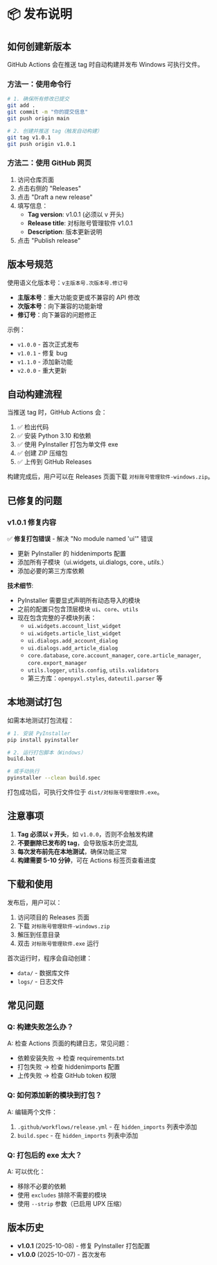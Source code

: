 # 📦 发布说明

## 如何创建新版本

GitHub Actions 会在推送 tag 时自动构建并发布 Windows 可执行文件。

### 方法一：使用命令行

```bash
# 1. 确保所有修改已提交
git add .
git commit -m "你的提交信息"
git push origin main

# 2. 创建并推送 tag（触发自动构建）
git tag v1.0.1
git push origin v1.0.1
```

### 方法二：使用 GitHub 网页

1. 访问仓库页面
2. 点击右侧的 "Releases"
3. 点击 "Draft a new release"
4. 填写信息：
   - **Tag version**: v1.0.1 (必须以 v 开头)
   - **Release title**: 对标账号管理软件 v1.0.1
   - **Description**: 版本更新说明
5. 点击 "Publish release"

## 版本号规范

使用语义化版本号：`v主版本号.次版本号.修订号`

- **主版本号**：重大功能变更或不兼容的 API 修改
- **次版本号**：向下兼容的功能新增
- **修订号**：向下兼容的问题修正

示例：
- `v1.0.0` - 首次正式发布
- `v1.0.1` - 修复 bug
- `v1.1.0` - 添加新功能
- `v2.0.0` - 重大更新

## 自动构建流程

当推送 tag 时，GitHub Actions 会：

1. ✅ 检出代码
2. ✅ 安装 Python 3.10 和依赖
3. ✅ 使用 PyInstaller 打包为单文件 exe
4. ✅ 创建 ZIP 压缩包
5. ✅ 上传到 GitHub Releases

构建完成后，用户可以在 Releases 页面下载 `对标账号管理软件-windows.zip`。

## 已修复的问题

### v1.0.1 修复内容

✅ **修复打包错误** - 解决 "No module named 'ui'" 错误
- 更新 PyInstaller 的 hiddenimports 配置
- 添加所有子模块（ui.widgets, ui.dialogs, core.*, utils.*）
- 添加必要的第三方库依赖

**技术细节**:
- PyInstaller 需要显式声明所有动态导入的模块
- 之前的配置只包含顶层模块 `ui`、`core`、`utils`
- 现在包含完整的子模块列表：
  - `ui.widgets.account_list_widget`
  - `ui.widgets.article_list_widget`
  - `ui.dialogs.add_account_dialog`
  - `ui.dialogs.add_article_dialog`
  - `core.database`, `core.account_manager`, `core.article_manager`, `core.export_manager`
  - `utils.logger`, `utils.config`, `utils.validators`
  - 第三方库：`openpyxl.styles`, `dateutil.parser` 等

## 本地测试打包

如需本地测试打包流程：

```bash
# 1. 安装 PyInstaller
pip install pyinstaller

# 2. 运行打包脚本（Windows）
build.bat

# 或手动执行
pyinstaller --clean build.spec
```

打包成功后，可执行文件位于 `dist/对标账号管理软件.exe`。

## 注意事项

1. **Tag 必须以 `v` 开头**，如 `v1.0.0`，否则不会触发构建
2. **不要删除已发布的 tag**，会导致版本历史混乱
3. **每次发布前先在本地测试**，确保功能正常
4. **构建需要 5-10 分钟**，可在 Actions 标签页查看进度

## 下载和使用

发布后，用户可以：

1. 访问项目的 Releases 页面
2. 下载 `对标账号管理软件-windows.zip`
3. 解压到任意目录
4. 双击 `对标账号管理软件.exe` 运行

首次运行时，程序会自动创建：
- `data/` - 数据库文件
- `logs/` - 日志文件

## 常见问题

### Q: 构建失败怎么办？

A: 检查 Actions 页面的构建日志，常见问题：
- 依赖安装失败 → 检查 requirements.txt
- 打包失败 → 检查 hiddenimports 配置
- 上传失败 → 检查 GitHub token 权限

### Q: 如何添加新的模块到打包？

A: 编辑两个文件：
1. `.github/workflows/release.yml` - 在 `hidden_imports` 列表中添加
2. `build.spec` - 在 `hidden_imports` 列表中添加

### Q: 打包后的 exe 太大？

A: 可以优化：
- 移除不必要的依赖
- 使用 `excludes` 排除不需要的模块
- 使用 `--strip` 参数（已启用 UPX 压缩）

## 版本历史

- **v1.0.1** (2025-10-08) - 修复 PyInstaller 打包配置
- **v1.0.0** (2025-10-07) - 首次发布
